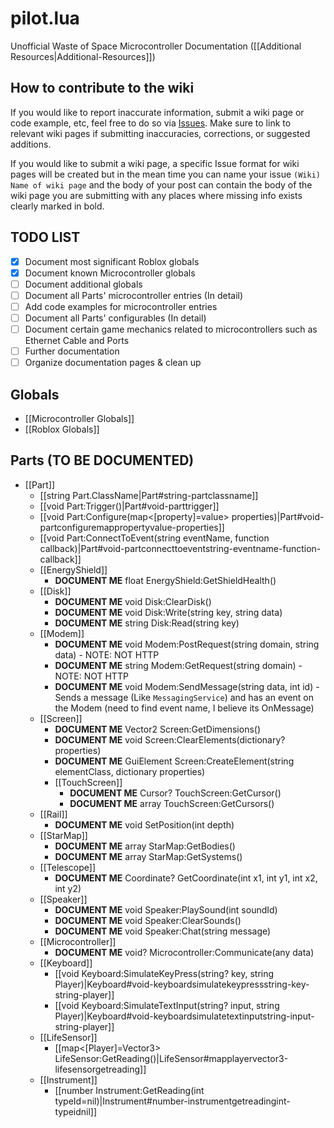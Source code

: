# pilot.lua

Unofficial Waste of Space Microcontroller Documentation ([[Additional Resources|Additional-Resources]])

## How to contribute to the wiki

If you would like to report inaccurate information, submit a wiki page or code example, etc, feel free to do so via [Issues](../issues).
Make sure to link to relevant wiki pages if submitting inaccuracies, corrections, or suggested additions.

If you would like to submit a wiki page, a specific Issue format for wiki pages will be created but in the mean time you can name your issue `(Wiki) Name of wiki page` and the body of your post can contain the body of the wiki page you are submitting with any places where missing info exists clearly marked in bold.

## TODO LIST

* [x] Document most significant Roblox globals
* [x] Document known Microcontroller globals
* [ ] Document additional globals
* [ ] Document all Parts' microcontroller entries (In detail)
* [ ] Add code examples for microcontroller entries
* [ ] Document all Parts' configurables (In detail)
* [ ] Document certain game mechanics related to microcontrollers such as Ethernet Cable and Ports
* [ ] Further documentation
* [ ] Organize documentation pages & clean up

## Globals

* [[Microcontroller Globals]]
* [[Roblox Globals]]

## Parts (TO BE DOCUMENTED)

* [[Part]]
  * [[string Part.ClassName|Part#string-partclassname]]
  * [[void Part:Trigger()|Part#void-parttrigger]]
  * [[void Part:Configure(map<[property]=value> properties)|Part#void-partconfiguremappropertyvalue-properties]]
  * [[void Part:ConnectToEvent(string eventName, function callback)|Part#void-partconnecttoeventstring-eventname-function-callback]]
  * [[EnergyShield]]
    * **DOCUMENT ME** float EnergyShield:GetShieldHealth()
  * [[Disk]]
    * **DOCUMENT ME** void Disk:ClearDisk()
    * **DOCUMENT ME** void Disk:Write(string key, string data)
    * **DOCUMENT ME** string Disk:Read(string key)
  * [[Modem]]
    * **DOCUMENT ME** void Modem:PostRequest(string domain, string data) - NOTE: NOT HTTP
    * **DOCUMENT ME** string Modem:GetRequest(string domain) - NOTE: NOT HTTP
    * **DOCUMENT ME** void Modem:SendMessage(string data, int id) - Sends a message (Like `MessagingService`) and has an event on the Modem (need to find event name, I believe its OnMessage)
  * [[Screen]]
    * **DOCUMENT ME** Vector2 Screen:GetDimensions()
    * **DOCUMENT ME** void Screen:ClearElements(dictionary? properties)
    * **DOCUMENT ME** GuiElement Screen:CreateElement(string elementClass, dictionary properties)
    * [[TouchScreen]]
      * **DOCUMENT ME** Cursor? TouchScreen:GetCursor()
      * **DOCUMENT ME** array TouchScreen:GetCursors()
  * [[Rail]]
    * **DOCUMENT ME** void SetPosition(int depth)
  * [[StarMap]]
    * **DOCUMENT ME** array StarMap:GetBodies()
    * **DOCUMENT ME** array StarMap:GetSystems()
  * [[Telescope]]
    * **DOCUMENT ME** Coordinate? GetCoordinate(int x1, int y1, int x2, int y2)
  * [[Speaker]]
    * **DOCUMENT ME** void Speaker:PlaySound(int soundId)
    * **DOCUMENT ME** void Speaker:ClearSounds()
    * **DOCUMENT ME** void Speaker:Chat(string message)
  * [[Microcontroller]]
    * **DOCUMENT ME** void? Microcontroller:Communicate(any data)
  * [[Keyboard]]
    * [[void Keyboard:SimulateKeyPress(string? key, string Player)|Keyboard#void-keyboardsimulatekeypressstring-key-string-player]]
    * [[void Keyboard:SimulateTextInput(string? input, string Player)|Keyboard#void-keyboardsimulatetextinputstring-input-string-player]]
  * [[LifeSensor]]
    * [[map<[Player]=Vector3> LifeSensor:GetReading()|LifeSensor#mapplayervector3-lifesensorgetreading]]
  * [[Instrument]]
    * [[number Instrument:GetReading(int typeId=nil)|Instrument#number-instrumentgetreadingint-typeidnil]]
    